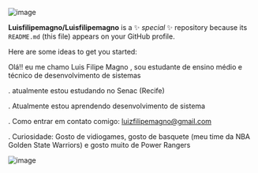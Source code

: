  ![image](https://github.com/Luisfilipemagno/Luisfilipemagno/assets/164562653/a2e1d283-4afd-429a-8200-f93d29ad448f)


**Luisfilipemagno/Luisfilipemagno** is a ✨ _special_ ✨ repository because its `README.md` (this file) appears on your GitHub profile.

Here are some ideas to get you started:

Olá!! eu me chamo Luis Filipe Magno , sou estudante de ensino médio e técnico de desenvolvimento de sistemas

.  atualmente estou estudando no Senac (Recife)

.  Atualmente estou aprendendo desenvolvimento de sistema

.  Como entrar em contato comigo: luizfilipemagno@gmail.com

.  Curiosidade: Gosto de vidiogames, gosto de basquete (meu time da NBA Golden State Warriors) e gosto muito de Power Rangers



![image](https://github.com/Luisfilipemagno/Luisfilipemagno/assets/164562653/96ff221e-50e4-4a75-a32e-191f2cb37e3f)





